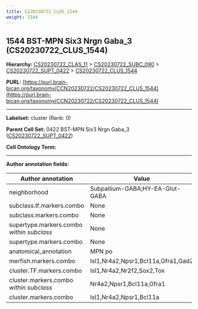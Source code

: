 ```yaml
---
title: CS20230722_CLUS_1544
weight: 1544
---
```

## 1544 BST-MPN Six3 Nrgn Gaba_3 (CS20230722_CLUS_1544)
<b>Hierarchy: </b>
[CS20230722_CLAS_11](../CS20230722_CLAS_11) >
[CS20230722_SUBC_090](../CS20230722_SUBC_090) >
[CS20230722_SUPT_0422](../CS20230722_SUPT_0422) >
[CS20230722_CLUS_1544](../CS20230722_CLUS_1544)

**PURL:** [https://purl.brain-bican.org/taxonomy/CCN20230722/CS20230722_CLUS_1544](https://purl.brain-bican.org/taxonomy/CCN20230722/CS20230722_CLUS_1544)

---


**Labelset:** cluster (Rank: 0)

**Parent Cell Set:** 0422 BST-MPN Six3 Nrgn Gaba_3 ([CS20230722_SUPT_0422](../CS20230722_SUPT_0422))



**Cell Ontology Term:** 

[MARKER GENES.]: #


---

[TRANSFERRED ANNOTATIONS.]: #


[AUTHOR ANNOTATION FIELDS.]: #


**Author annotation fields:**

| Author annotation | Value |
|-------------------|-------|
|neighborhood|Subpallium-GABA;HY-EA-Glut-GABA|
|subclass.tf.markers.combo|None|
|subclass.markers.combo|None|
|supertype.markers.combo _within subclass_|None|
|supertype.markers.combo|None|
|anatomical_annotation|MPN po|
|merfish.markers.combo|Isl1,Nr4a2,Npsr1,Bcl11a,Gfra1,Gad2|
|cluster.TF.markers.combo|Isl1,Nr4a2,Nr2f2,Sox2,Tox|
|cluster.markers.combo _within subclass_|Nr4a2,Npsr1,Bcl11a,Gfra1|
|cluster.markers.combo|Isl1,Nr4a2,Npsr1,Bcl11a|

